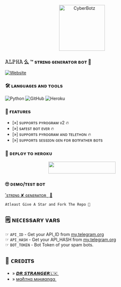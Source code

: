 
<p align="center">
  <img src="https://telegra.ph/file/5b7a0977a2dd66525518e.jpg" alt="CyberBotz" width="150">
</p>

### 𝙰𝙻𝙿𝙷𝙰 么 ™  sᴛʀɪɴɢ ɢᴇɴᴇʀᴀᴛᴏʀ ʙᴏᴛ 🥵
  <a href="https://github.com/DrStrangerXD"><img alt="Website" src="https://img.shields.io/badge/xMalitha-blue"></a>
  
  ### 🛠️ ʟᴀɴɢᴜᴀɢᴇs ᴀɴᴅ ᴛᴏᴏʟs

  ![Python](https://img.shields.io/badge/Python-3776AB?style=for-the-badge&logo=python&logoColor=white)
  ![GitHub](https://img.shields.io/badge/GitHub-100000?style=for-the-badge&logo=github&logoColor=white)
  ![Heroku](https://img.shields.io/badge/Heroku-430098?style=for-the-badge&logo=heroku&logoColor=white)
  
  ### 🤤 ғᴇᴀᴛᴜʀᴇs

- [»] sᴜᴩᴩᴏʀᴛs ᴩʏʀᴏɢʀᴀᴍ ᴠ2 🔥
- [»] sᴀғᴇsᴛ ʙᴏᴛ ᴇᴠᴇʀ 🔥
- [»] sᴜᴩᴩᴏʀᴛs ᴩʏʀᴏɢʀᴀᴍ ᴀɴᴅ ᴛᴇʟᴇᴛʜᴏɴ 🔥
- [»] sᴜᴩᴩᴏʀᴛs sᴇssɪᴏɴ ɢᴇɴ ғᴏʀ ʙᴏᴛғᴀᴛʜᴇʀ ʙᴏᴛs

### 🚀 ᴅᴇᴘʟᴏʏ ᴛᴏ ʜᴇʀᴏᴋᴜ
  
  <p align="center"><a href="https://heroku.com/deploy?template=https://github.com/Cyber-Botz-SL/String-Session-Generator"> <img src="https://img.shields.io/badge/Deploy%20To%20Heroku-black?style=for-the-badge&logo=heroku" width="220" height="38.45"/></a></p>

### 🙄 ᴅᴇᴍᴏ/ᴛᴇsᴛ ʙᴏᴛ
  
  [˹sᴛʀɪɴɢ ✘ ɢᴇɴᴇʀᴀᴛᴏʀ ˼ 🍑](https://telegram.me/StringalfaXBot)
  
  ```
Atleast Give A Star and Fork The Repo 🖤
```

## 🗒️ ɴᴇᴄᴇssᴀʀʏ ᴠᴀʀs

☞ `API_ID` - Get your API_ID from [my.telegram.org](https://my.telegram.org/apps)<br>
☞ `API_HASH` - Get your API_HASH from [my.telegram.org](https://my.telegram.org/apps)<br>
☞ `BOT_TOKEN` - Bot Token of your spam bots.<br>

## 💖 ᴄʀᴇᴅɪᴛs
- » [𝘿𝙍 𝙎𝙏𝙍𝘼𝙉𝙂𝙀𝙍🇱🇰 <img src= https://flagcdn.com/24x18/lk.png width="15">](https://t.me/Dr_Stranger_XD)
- » [мαℓιтнα мιнιяαηgα <img src= https://flagcdn.com/24x18/lk.png width="15">](https://t.me/xMalitha)

